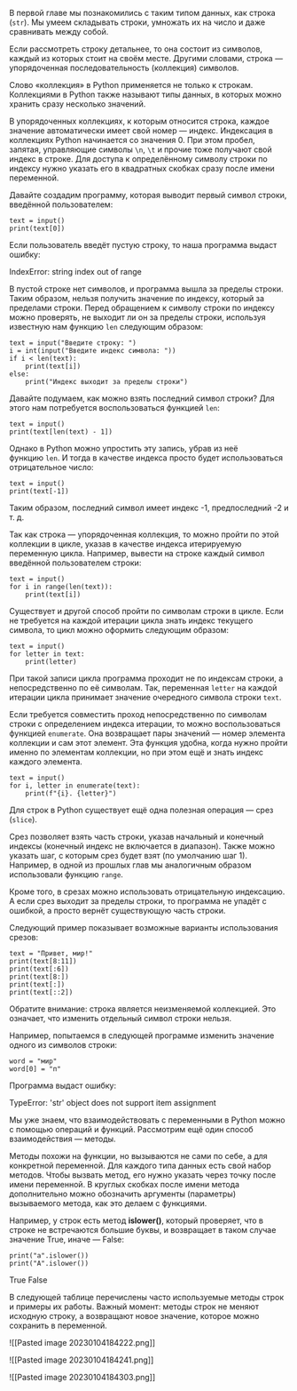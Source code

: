 
В первой главе мы познакомились с таким типом данных, как строка (`str`). Мы умеем складывать строки, умножать их на число и даже сравнивать между собой.

Если рассмотреть строку детальнее, то она состоит из символов, каждый из которых стоит на своём месте. Другими словами, строка — упорядоченная последовательность (коллекция) символов.

Слово «коллекция» в Python применяется не только к строкам. Коллекциями в Python также называют типы данных, в которых можно хранить сразу несколько значений.

В упорядоченных коллекциях, к которым относится строка, каждое значение автоматически имеет свой номер — индекс. Индексация в коллекциях Python начинается со значения 0. При этом пробел, запятая, управляющие символы `\n`, `\t` и прочие тоже получают свой индекс в строке. Для доступа к определённому символу строки по индексу нужно указать его в квадратных скобках сразу после имени переменной.

Давайте создадим программу, которая выводит первый символ строки, введённой пользователем:

```
text = input()
print(text[0])
```

Если пользователь введёт пустую строку, то наша программа выдаст ошибку:

IndexError: string index out of range

В пустой строке нет символов, и программа вышла за пределы строки. Таким образом, нельзя получить значение по индексу, который за пределами строки. Перед обращением к символу строки по индексу можно проверять, не выходит ли он за пределы строки, используя известную нам функцию `len` следующим образом:

```
text = input("Введите строку: ")
i = int(input("Введите индекс символа: "))
if i < len(text):
    print(text[i])
else:
    print("Индекс выходит за пределы строки")
```

Давайте подумаем, как можно взять последний символ строки? Для этого нам потребуется воспользоваться функцией `len`:

```
text = input()
print(text[len(text) - 1])
```

Однако в Python можно упростить эту запись, убрав из неё функцию `len`. И тогда в качестве индекса просто будет использоваться отрицательное число:

```
text = input()
print(text[-1])
```

Таким образом, последний символ имеет индекс -1, предпоследний -2 и т. д.

Так как строка — упорядоченная коллекция, то можно пройти по этой коллекции в цикле, указав в качестве индекса итерируемую переменную цикла. Например, вывести на строке каждый символ введённой пользователем строки:

```
text = input()
for i in range(len(text)):
    print(text[i])
```

Существует и другой способ пройти по символам строки в цикле. Если не требуется на каждой итерации цикла знать индекс текущего символа, то цикл можно оформить следующим образом:

```
text = input()
for letter in text:
    print(letter)
```

При такой записи цикла программа проходит не по индексам строки, а непосредственно по её символам. Так, переменная `letter` на каждой итерации цикла принимает значение очередного символа строки `text`.

Если требуется совместить проход непосредственно по символам строки с определением индекса итерации, то можно воспользоваться функцией `enumerate`. Она возвращает пары значений — номер элемента коллекции и сам этот элемент. Эта функция удобна, когда нужно пройти именно по элементам коллекции, но при этом ещё и знать индекс каждого элемента.

```
text = input()
for i, letter in enumerate(text):
    print(f"{i}. {letter}")
```

Для строк в Python существует ещё одна полезная операция — срез (`slice`).

Срез позволяет взять часть строки, указав начальный и конечный индексы (конечный индекс не включается в диапазон). Также можно указать шаг, с которым срез будет взят (по умолчанию шаг 1). Например, в одной из прошлых глав мы аналогичным образом использовали функцию `range`.

Кроме того, в срезах можно использовать отрицательную индексацию. А если срез выходит за пределы строки, то программа не упадёт с ошибкой, а просто вернёт существующую часть строки.

Следующий пример показывает возможные варианты использования срезов:

```
text = "Привет, мир!"
print(text[8:11])
print(text[:6])
print(text[8:])
print(text[:])
print(text[::2])
```

Обратите внимание: строка является неизменяемой коллекцией. Это означает, что изменить отдельный символ строки нельзя.

Например, попытаемся в следующей программе изменить значение одного из символов строки:

```
word = "мир"
word[0] = "п"
```

Программа выдаст ошибку:

TypeError: 'str' object does not support item assignment

Мы уже знаем, что взаимодействовать с переменными в Python можно с помощью операций и функций. Рассмотрим ещё один способ взаимодействия — методы.

Методы похожи на функции, но вызываются не сами по себе, а для конкретной переменной. Для каждого типа данных есть свой набор методов. Чтобы вызвать метод, его нужно указать через точку после имени переменной. В круглых скобках после имени метода дополнительно можно обозначить аргументы (параметры) вызываемого метода, как это делаем с функциями.

Например, у строк есть метод **islower()**, который проверяет, что в строке не встречаются большие буквы, и возвращает в таком случае значение True, иначе — False:

```
print("а".islower())
print("A".islower())
```

True
False

В следующей таблице перечислены часто используемые методы строк и примеры их работы. Важный момент: методы строк не меняют исходную строку, а возвращают новое значение, которое можно сохранить в переменной.

![[Pasted image 20230104184222.png]]

![[Pasted image 20230104184241.png]]

![[Pasted image 20230104184303.png]]